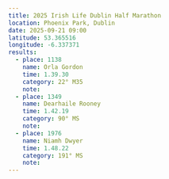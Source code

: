 ```yaml
---
title: 2025 Irish Life Dublin Half Marathon
location: Phoenix Park, Dublin
date: 2025-09-21 09:00
latitude: 53.365516
longitude: -6.337371
results:
  - place: 1138
    name: Orla Gordon
    time: 1.39.30
    category: 22° M35 
    note: 
  - place: 1349
    name: Dearhaile Rooney
    time: 1.42.19
    category: 90° MS 
    note: 
  - place: 1976
    name: Niamh Dwyer
    time: 1.48.22
    category: 191° MS 
    note: 
---
```

